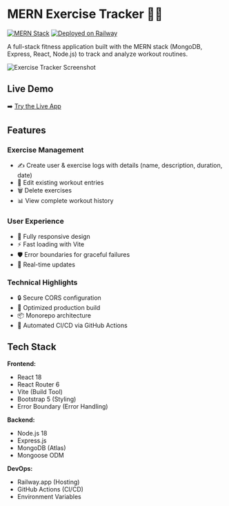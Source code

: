 # MERN Exercise Tracker 🏋️‍♂️

[![MERN Stack](https://img.shields.io/badge/MERN-Full%20Stack-blue)](https://www.mongodb.com/mern-stack)
[![Deployed on Railway](https://img.shields.io/badge/Deployed%20on-Railway-%23B131F3)](https://railway.app)

A full-stack fitness application built with the MERN stack (MongoDB, Express, React, Node.js) to track and analyze workout routines.

![Exercise Tracker Screenshot](https://i.imgur.com/fWbmVKP.jpeg)

## Live Demo

➡️ [Try the Live App](https://mern-exercise-tracker-production-cdae.up.railway.app)

## Features

### Exercise Management
- ✍️ Create user & exercise logs with details (name, description, duration, date)
- 📝 Edit existing workout entries
- 🗑️ Delete exercises
- 📊 View complete workout history

### User Experience
- 📱 Fully responsive design
- ⚡ Fast loading with Vite
- 🛡️ Error boundaries for graceful failures
- 🔄 Real-time updates

### Technical Highlights
- 🔒 Secure CORS configuration
- 🚀 Optimized production build
- 📦 Monorepo architecture
- 🤖 Automated CI/CD via GitHub Actions

## Tech Stack

**Frontend:**
- React 18
- React Router 6
- Vite (Build Tool)
- Bootstrap 5 (Styling)
- Error Boundary (Error Handling)

**Backend:**
- Node.js 18
- Express.js
- MongoDB (Atlas)
- Mongoose ODM

**DevOps:**
- Railway.app (Hosting)
- GitHub Actions (CI/CD)
- Environment Variables
